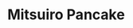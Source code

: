 --- 
title: "Mitsuiro Pancake"
publishdate: "2019-5-31T16:48:46+02:00"
src: "https://365manga.net/manga/mitsuiro-pancake"
image: "https://data.365manga.net/images/thumbnails/19146-mitsuiro-pancake.jpg"
description: "Salaryman Miyasaka harbors a secret love for his childhood friend, manga artist Minami. He knows that someday Minami will find a girl and he'll have to say 'Congratulations', but so soon?!"
---